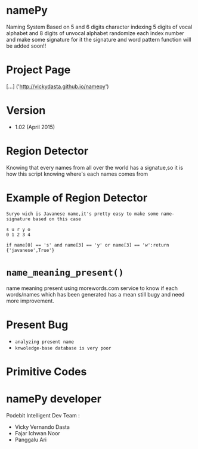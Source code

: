 # namePy

Naming System Based on 5 and 6 digits character
indexing 5 digits of vocal alphabet and 8 digits of unvocal alphabet
randomize each index number and make some signature for it
the signature and word pattern function will be added soon!!


# Project Page
[...] ('http://vickydasta.github.io/namepy')

# Version

- 1.02 (April 2015)

# Region Detector

Knowing that every names from all over the world has a signatue,so it is how this script knowing where's each names comes from

# Example of Region Detector
```
Suryo wich is Javanese name,it's pretty easy to make some name-signature based on this case

s u r y o
0 1 2 3 4 
```

```
if name[0] == 's' and name[3] == 'y' or name[3] == 'w':return {'javanese',True'}
```

# ``` name_meaning_present() ```

name meaning present using morewords.com service to know if each words/names which has been generated has a mean
still bugy and need more improvement.

# Present Bug 

- `analyzing present name `
- `knwoledge-base database is very poor`

# Primitive Codes 

# namePy developer 

Podebit Intelligent Dev Team :

* Vicky Vernando Dasta 
* Fajar Ichwan Noor
* Panggalu Ari









